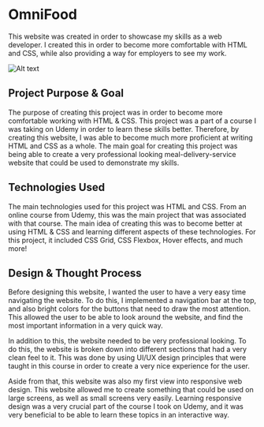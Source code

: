 # **OmniFood**
This website was created in order to showcase my skills as a web developer. I created this in order to become more comfortable with HTML and CSS, while also providing a way for employers to see my work.

![Alt text](https://loganmceldowney-website.netlify.app/img/omnifood-long.png)

## **Project Purpose & Goal**
The purpose of creating this project was in order to become more comfortable working with HTML & CSS. This project was a part of a course I was taking on Udemy in order to learn these skills better. Therefore, by creating this website, I was able to become much more proficient at writing HTML and CSS as a whole. The main goal for creating this project was being able to create a very professional looking meal-delivery-service website that could be used to demonstrate my skills.

## **Technologies Used**
The main technologies used for this project was HTML and CSS. From an online course from Udemy, this was the main project that was associated with that course. The main idea of creating this was to become better at using HTML & CSS and learning different aspects of these technologies. For this project, it included CSS Grid, CSS Flexbox, Hover effects, and much more!

## **Design & Thought Process**
Before designing this website, I wanted the user to have a very easy time navigating the website. To do this, I implemented a navigation bar at the top, and also bright colors for the buttons that need to draw the most attention. This allowed the user to be able to look around the website, and find the most important information in a very quick way.

In addition to this, the website needed to be very professional looking. To do this, the website is broken down into different sections that had a very clean feel to it. This was done by using UI/UX design principles that were taught in this course in order to create a very nice experience for the user.

Aside from that, this website was also my first view into responsive web design. This website allowed me to create something that could be used on large screens, as well as small screens very easily. Learning responsive design was a very crucial part of the course I took on Udemy, and it was very beneficial to be able to learn these topics in an interactive way.
